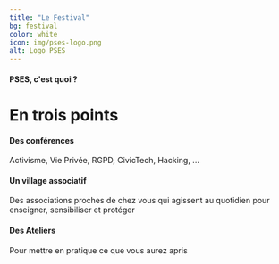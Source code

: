 ```yaml
---
title: "Le Festival"
bg: festival
color: white
icon: img/pses-logo.png
alt: Logo PSES
---
```


#### PSES, c'est quoi ?
# En trois points
<div class="row features">
  <div class="col s12 m4 feature">
    <i class="fa fa-comments-o fa-4x">
    </i>
    <h4> Des conférences</h4>
    <p class="feature-description"> Activisme, Vie Privée, RGPD, CivicTech, Hacking, ...</p>
  </div>
  <div class="col s12 m4 feature">
    <i class="fa fa-handshake-o fa-4x">
    </i>
    <h4> Un village associatif </h4>
    <p class="feature-description"> Des associations proches de chez vous qui agissent au quotidien pour enseigner, sensibiliser et protéger </p>
  </div>
  <div class="col s12 m4 feature">
    <i class="fa fa-laptop fa-4x">
    </i>
    <h4> Des Ateliers</h4>
    <p class="feature-description"> Pour mettre en pratique ce que vous aurez apris</p>
  </div>
</div>
